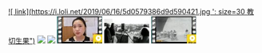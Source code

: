 
[![ link](https://i.loli.net/2019/06/16/5d0579386d9d590421.jpg ': size=30 教切生果")](P:/Public%20Folder/ather/video-ather+/190608182755.mp4)
<a href="P:/Public%20Folder/ather/video-ather+/190608182755.mp4" target="_blank" title="教切生果"><img src="https://i.loli.net/2019/06/16/5d0579386d9d590421.jpg" height="55px"></a>
<a href="///P:/Public%20Folder/ather/video-ather+/专家讲解糖尿病如何形成.mp4" target="_blank" title="专家讲解糖尿病如何形成"><img src="https://i.loli.net/2019/06/16/5d05d4a6adbfb94996.jpg"  height="55px"></a>
<a href="https://jia666-my.sharepoint.com/:v:/g/personal/hk3zzoskr_xkx_me/EafFn3DoxH1Ll9amMNve7h8BpRYCbfPQWhuhspiSbw9CfQ?e=bPfpor" target="_blank" title="手把手教你如何用手机拍视频赚钱，毫无保留分享，全是干货"><img src="https://raw.githubusercontent.com/cshgjy/images/master/other/20190720105456.jpg"></a>
<a href="https://jia666-my.sharepoint.com/:v:/g/personal/hk3zzoskr_xkx_me/EdfURSJsQBVArW8p7bnu2ssBpkuhBFxYOfARQdGiza9v2w?e=XDyTrZ" target="_blank" title="这是架设在高处的摄像机拍摄了110年前北京前门外大街的无声电影，记录了当时人们的服饰，礼节，穷人，富人，街景，宗教，交通工具，骡马，出殡，以及人们看到摄像机时的惊奇神态……。太珍贵了！能看到100多年前活动的影像。"><img src="https://raw.githubusercontent.com/cshgjy/images/master/other/20190720113700.jpg"></a>
<a href="https://jia666-my.sharepoint.com/:v:/g/personal/hk3zzoskr_xkx_me/EW3WBdjXKxVEoNGJkFX0pRgBOw0MGQ2r6wZVwQmbB_MC1w?e=eChvgu" target="_blank" title="（快镜）100年前的北京街头什么样？珍贵历史镜头值得一看！"><img src="https://raw.githubusercontent.com/cshgjy/images/master/other/20190720114730.jpg"></a>

